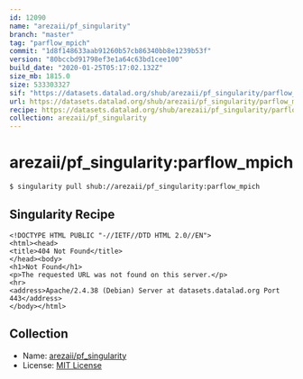 ```yaml
---
id: 12090
name: "arezaii/pf_singularity"
branch: "master"
tag: "parflow_mpich"
commit: "1d8f148633aab91260b57cb86340bb8e1239b53f"
version: "80bccbd91798ef3e1a64c63bd1cee100"
build_date: "2020-01-25T05:17:02.132Z"
size_mb: 1815.0
size: 533303327
sif: "https://datasets.datalad.org/shub/arezaii/pf_singularity/parflow_mpich/2020-01-25-1d8f1486-80bccbd9/80bccbd91798ef3e1a64c63bd1cee100.sif"
url: https://datasets.datalad.org/shub/arezaii/pf_singularity/parflow_mpich/2020-01-25-1d8f1486-80bccbd9/
recipe: https://datasets.datalad.org/shub/arezaii/pf_singularity/parflow_mpich/2020-01-25-1d8f1486-80bccbd9/Singularity
collection: arezaii/pf_singularity
---
```


# arezaii/pf_singularity:parflow_mpich

```bash
$ singularity pull shub://arezaii/pf_singularity:parflow_mpich
```

## Singularity Recipe

```singularity
<!DOCTYPE HTML PUBLIC "-//IETF//DTD HTML 2.0//EN">
<html><head>
<title>404 Not Found</title>
</head><body>
<h1>Not Found</h1>
<p>The requested URL was not found on this server.</p>
<hr>
<address>Apache/2.4.38 (Debian) Server at datasets.datalad.org Port 443</address>
</body></html>
```

## Collection

 - Name: [arezaii/pf_singularity](https://github.com/arezaii/pf_singularity)
 - License: [MIT License](https://api.github.com/licenses/mit)

